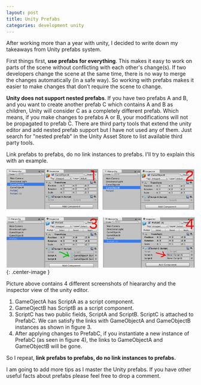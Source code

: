 ```yaml
---
layout: post
title: Unity Prefabs
categories: development unity
---
```


After working more than a year with unity, I decided to write down my takeaways from Unity prefabs system.

First things first, **use prefabs for everything**. This makes it easy to work on parts of the scene without conflicting with each other's change(s). If two developers change the scene at the same time, there is no way to merge the changes automatically (in a safe way). So working with prefabs makes it easier to make changes that don’t require the scene to change.


**Unity does not support nested prefabs**. If you have two prefabs A and B, and you want to create another prefab C which contains A and B as children, Unity will consider C as a completely different prefab. Which means, if you make changes to prefabs A or B, your modifications will not be propagated to prefab C. There are third party tools that extend the unity editor and add nested prefab support but I have not used any of them. Just search for "nested prefab" in the Unity Asset Store to list available third party tools.

Link prefabs to prefabs, do no link instances to prefabs. I'll try to explain this with an example.

![Apk contents](/assets/prefabs/prefab_link_1.png){: .center-image }

Picture above contains 4 different screenshots of hieararchy and the inspector view of the unity editor. 

1. GameOjectA has  ScriptA as a script component.
2. GameOjectB has  ScriptB as a script component.
3. ScriptC has two public fields, ScriptA and ScriptB. ScriptC is attached to PrefabC. We can satisfy the links with GameObjectA and GameObjectB instances as shown in figure 3.
4. After applying changes to PrefabC, if you instantiate a new instance of PrefabC (as seen in figure 4), the links to GameObjectA and GameObjectB will be gone.

So I repeat, **link prefabs to prefabs, do no link instances to prefabs.**

I am going to add more tips as I master the Unity prefabs. If you have other useful facts about prefabs please feel free to drop a comment.